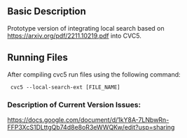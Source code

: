 ## Basic Description ##
Prototype version of integrating local search based on https://arxiv.org/pdf/2211.10219.pdf into CVC5. 

## Running Files ##
After compiling cvc5 run files using the following command:

``` cvc5 --local-search-ext [FILE_NAME]``` 

### Description of Current Version Issues:  ## 
https://docs.google.com/document/d/1kY8A-7LNbwRn-FFP3XcS1DLttgQb74d8e8oR3eWWQKw/edit?usp=sharing


